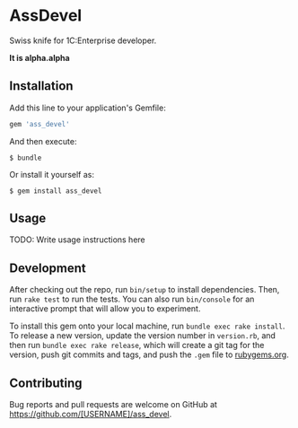 # AssDevel

Swiss knife for 1C:Enterprise developer.

**It is alpha.alpha**

## Installation

Add this line to your application's Gemfile:

```ruby
gem 'ass_devel'
```

And then execute:

    $ bundle

Or install it yourself as:

    $ gem install ass_devel

## Usage

TODO: Write usage instructions here

## Development

After checking out the repo, run `bin/setup` to install dependencies. Then, run `rake test` to run the tests. You can also run `bin/console` for an interactive prompt that will allow you to experiment.

To install this gem onto your local machine, run `bundle exec rake install`. To release a new version, update the version number in `version.rb`, and then run `bundle exec rake release`, which will create a git tag for the version, push git commits and tags, and push the `.gem` file to [rubygems.org](https://rubygems.org).

## Contributing

Bug reports and pull requests are welcome on GitHub at https://github.com/[USERNAME]/ass_devel.

